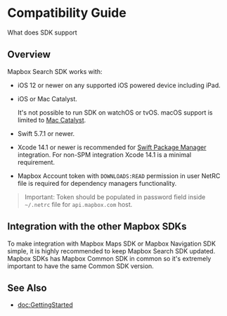 # Compatibility Guide

What does SDK support

## Overview 

Mapbox Search SDK works with:
- iOS 12 or newer on any supported iOS powered device including iPad.
- iOS or Mac Catalyst.

    It's not possible to run SDK on watchOS or tvOS. macOS support is limited to [Mac Catalyst](https://developer.apple.com/mac-catalyst/).
- Swift 5.7.1 or newer.
- Xcode 14.1 or newer is recommended for [Swift Package Manager](https://developer.apple.com/documentation/swift_packages) integration.
    For non-SPM integration Xcode 14.1 is a minimal requirement.
- Mapbox Account token with `DOWNLOADS:READ` permission in user NetRC file is required for dependency managers functionality.

> Important: Token should be populated in password field inside `~/.netrc` file for `api.mapbox.com` host.

## Integration with the other Mapbox SDKs

To make integration with Mapbox Maps SDK or Mapbox Navigation SDK simple, it is highly recommended 
to keep Mapbox Search SDK updated. Mapbox SDKs has Mapbox Common SDK in common so it's extremely important
to have the same Common SDK version.


## See Also

- <doc:GettingStarted>

